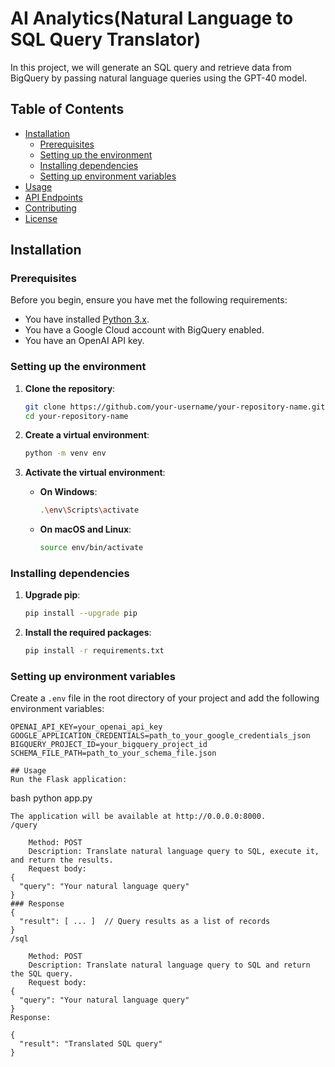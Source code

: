 # AI Analytics(Natural Language to SQL Query Translator)

In this project, we will generate an SQL query and retrieve data from BigQuery by passing natural language queries using the GPT-40 model.

## Table of Contents
- [Installation](#installation)
  - [Prerequisites](#prerequisites)
  - [Setting up the environment](#setting-up-the-environment)
  - [Installing dependencies](#installing-dependencies)
  - [Setting up environment variables](#setting-up-environment-variables)
- [Usage](#usage)
- [API Endpoints](#api-endpoints)
- [Contributing](#contributing)
- [License](#license)

## Installation

### Prerequisites

Before you begin, ensure you have met the following requirements:

- You have installed [Python 3.x](https://www.python.org/downloads/).
- You have a Google Cloud account with BigQuery enabled.
- You have an OpenAI API key.

### Setting up the environment

1. **Clone the repository**:
    ```bash
    git clone https://github.com/your-username/your-repository-name.git
    cd your-repository-name
    ```

2. **Create a virtual environment**:
    ```bash
    python -m venv env
    ```

3. **Activate the virtual environment**:

    - **On Windows**:
        ```bash
        .\env\Scripts\activate
        ```

    - **On macOS and Linux**:
        ```bash
        source env/bin/activate
        ```

### Installing dependencies

1. **Upgrade pip**:
    ```bash
    pip install --upgrade pip
    ```

2. **Install the required packages**:
    ```bash
    pip install -r requirements.txt
    ```

### Setting up environment variables

Create a `.env` file in the root directory of your project and add the following environment variables:

```plaintext
OPENAI_API_KEY=your_openai_api_key
GOOGLE_APPLICATION_CREDENTIALS=path_to_your_google_credentials_json
BIGQUERY_PROJECT_ID=your_bigquery_project_id
SCHEMA_FILE_PATH=path_to_your_schema_file.json

## Usage
Run the Flask application:
``` 
bash
python app.py
```
The application will be available at http://0.0.0.0:8000.
/query

    Method: POST
    Description: Translate natural language query to SQL, execute it, and return the results.
    Request body:
{
  "query": "Your natural language query"
}
### Response
{
  "result": [ ... ]  // Query results as a list of records
}
/sql

    Method: POST
    Description: Translate natural language query to SQL and return the SQL query.
    Request body:
{
  "query": "Your natural language query"
}
Response:

{
  "result": "Translated SQL query"
}

